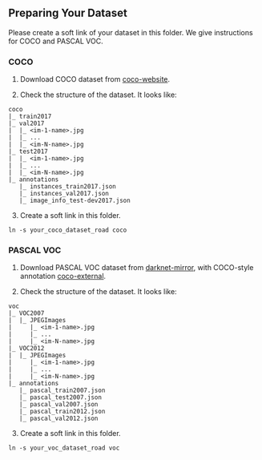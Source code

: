 ## Preparing Your Dataset

Please create a soft link of your dataset in this folder. We give instructions for COCO and PASCAL VOC.

### COCO

1. Download COCO dataset from [coco-website](http://mscoco.org/).

2. Check the structure of the dataset. It looks like:

```
coco
|_ train2017
|_ val2017
|  |_ <im-1-name>.jpg
|  |_ ...
|  |_ <im-N-name>.jpg
|_ test2017
|  |_ <im-1-name>.jpg
|  |_ ...
|  |_ <im-N-name>.jpg
|_ annotations
   |_ instances_train2017.json
   |_ instances_val2017.json
   |_ image_info_test-dev2017.json
```

3. Create a soft link in this folder.
```
ln -s your_coco_dataset_road coco
```

### PASCAL VOC

1. Download PASCAL VOC dataset from [darknet-mirror](https://pjreddie.com/projects/pascal-voc-dataset-mirror/), with COCO-style annotation [coco-external](https://storage.googleapis.com/coco-dataset/external/PASCAL_VOC.zip).

2. Check the structure of the dataset. It looks like:

```
voc
|_ VOC2007
|  |_ JPEGImages
|     |_ <im-1-name>.jpg
|     |_ ...
|     |_ <im-N-name>.jpg
|_ VOC2012
|  |_ JPEGImages
|     |_ <im-1-name>.jpg
|     |_ ...
|     |_ <im-N-name>.jpg
|_ annotations
   |_ pascal_train2007.json
   |_ pascal_test2007.json
   |_ pascal_val2007.json
   |_ pascal_train2012.json
   |_ pascal_val2012.json
```

3. Create a soft link in this folder.
```
ln -s your_voc_dataset_road voc
```
